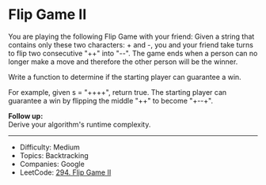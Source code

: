 # Flip Game II

You are playing the following Flip Game with your friend: Given a string that contains only these two characters: + and -, you and your friend take turns to flip two consecutive "++" into "--". The game ends when a person can no longer make a move and therefore the other person will be the winner.

Write a function to determine if the starting player can guarantee a win.

For example, given s = "++++", return true. The starting player can guarantee a win by flipping the middle "++" to become "+--+".

**Follow up:**  
Derive your algorithm's runtime complexity.

---

* Difficulty: Medium
* Topics: Backtracking
* Companies: Google
* LeetCode: [294. Flip Game II](https://leetcode.com/problems/flip-game-ii/description/)

